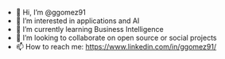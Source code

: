 - 👋 Hi, I’m @ggomez91
- 👀 I’m interested in applications and AI
- 🌱 I’m currently learning Business Intelligence
- 💞️ I’m looking to collaborate on open source or social projects
- 📫 How to reach me: https://www.linkedin.com/in/ggomez91/ 

<!---
ggomez91/ggomez91 is a ✨ special ✨ repository because its `README.md` (this file) appears on your GitHub profile.
You can click the Preview link to take a look at your changes.
--->
